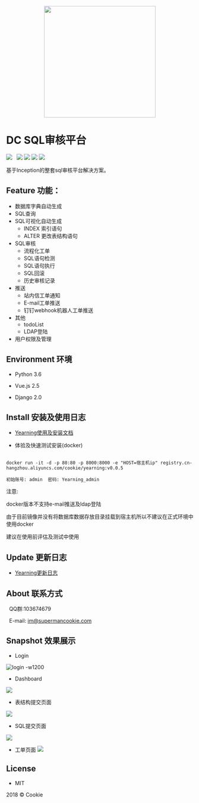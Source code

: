 <p align="center">
        <img width="300" src="http://oy0f4k5qi.bkt.clouddn.com/git_logo2.svg">
</p>

# DC SQL审核平台

![](https://img.shields.io/badge/build-passing-brightgreen.svg)  
![](https://img.shields.io/badge/vue.js-2.5.0-brightgreen.svg) 
![](https://img.shields.io/badge/iview-2.8.0-brightgreen.svg?style=flat-square) 
![](https://img.shields.io/badge/python-3.6-brightgreen.svg)
![](https://img.shields.io/badge/Django-2.0-brightgreen.svg)

基于Inception的整套sql审核平台解决方案。

## Feature 功能：
- 数据库字典自动生成
- SQL查询
- SQL可视化自动生成
    - INDEX 索引语句
    - ALTER 更改表结构语句
- SQL审核
    - 流程化工单
    - SQL语句检测
    - SQL语句执行
    - SQL回滚
    - 历史审核记录
- 推送
    - 站内信工单通知
    - E-mail工单推送
    - 钉钉webhook机器人工单推送
- 其他
    - todoList
    - LDAP登陆   
- 用户权限及管理

## Environment 环境

- Python 3.6

- Vue.js 2.5

- Django 2.0

## Install 安装及使用日志
- [Yearning使用及安装文档](https://cookiey.github.io/Yearning-document/)

- 体验及快速测试安装(docker)

```

docker run -it -d -p 80:80 -p 8000:8000 -e "HOST=宿主机ip" registry.cn-hangzhou.aliyuncs.com/cookie/yearning:v0.0.5 

初始账号: admin  密码: Yearning_admin
```
注意: 

docker版本不支持e-mail推送及ldap登陆

由于目前镜像并没有将数据库数据存放目录挂载到宿主机所以不建议在正式环境中使用docker

建议在使用前评估及测试中使用
## Update 更新日志
  - [Yearning更新日志](https://cookiey.github.io/Yearning-document/update/)
## About 联系方式
   
   QQ群:103674679
   
   E-mail: im@supermancookie.com

## Snapshot 效果展示

- Login

![login -w1200](http://oy0f4k5qi.bkt.clouddn.com/logo.png)


- Dashboard

![](http://oy0f4k5qi.bkt.clouddn.com/index.png)


- 表结构提交页面

![](http://oy0f4k5qi.bkt.clouddn.com/table.png)

- SQL提交页面

![](http://oy0f4k5qi.bkt.clouddn.com/sql.png)

- 工单页面
![](http://oy0f4k5qi.bkt.clouddn.com/order.png)


## License

- MIT

2018 © Cookie


